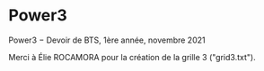 # Power3
Power3 − Devoir de BTS, 1ère année, novembre 2021

Merci à Élie ROCAMORA pour la création de la grille 3 ("grid3.txt").
